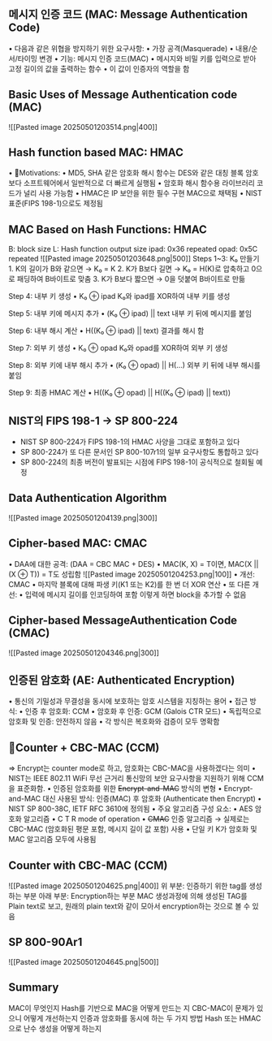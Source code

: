 ## 메시지 인증 코드 (MAC: Message Authentication Code)
•	다음과 같은 위협을 방지하기 위한 요구사항:
	•	가장 공격(Masquerade)
	•	내용/순서/타이밍 변경
•	기능: 메시지 인증 코드(MAC)
	•	메시지와 비밀 키를 입력으로 받아 고정 길이의 값을 출력하는 함수
	•	이 값이 인증자의 역할을 함
## Basic Uses of Message Authentication code (MAC)
![[Pasted image 20250501203514.png|400]]
## Hash function based MAC: HMAC
•	Motivations:
	•	MD5, SHA 같은 암호화 해시 함수는 DES와 같은 대칭 블록 암호보다 소프트웨어에서 일반적으로 더 빠르게 실행됨
	•	암호화 해시 함수용 라이브러리 코드가 널리 사용 가능함
•	HMAC은 IP 보안을 위한 필수 구현 MAC으로 채택됨
•	NIST 표준(FIPS 198-1)으로도 제정됨
## MAC Based on Hash Functions: HMAC
B: block size
L: Hash function output size
ipad: 0x36 repeated
opad: 0x5C repeated
![[Pasted image 20250501203648.png|500]]
Steps 1~3: K₀ 만들기
	1.	K의 길이가 B와 같으면 → K₀ = K
	2.	K가 B보다 길면 → K₀ = H(K)로 압축하고 0으로 패딩하여 B바이트로 맞춤
	3.	K가 B보다 짧으면 → 0을 덧붙여 B바이트로 만듦

Step 4: 내부 키 생성
	•	K₀ ⊕ ipad
K₀와 ipad를 XOR하여 내부 키를 생성

Step 5: 내부 키에 메시지 추가
	•	(K₀ ⊕ ipad) || text
내부 키 뒤에 메시지를 붙임

Step 6: 내부 해시 계산
	•	H((K₀ ⊕ ipad) || text)
결과를 해시 함

Step 7: 외부 키 생성
	•	K₀ ⊕ opad
K₀와 opad를 XOR하여 외부 키 생성

Step 8: 외부 키에 내부 해시 추가
	•	(K₀ ⊕ opad) || H(...)
외부 키 뒤에 내부 해시를 붙임

Step 9: 최종 HMAC 계산
	•	H((K₀ ⊕ opad) || H((K₀ ⊕ ipad) || text))
## NIST의 FIPS 198-1 -> SP 800-224
- NIST SP 800-224가 FIPS 198-1의 HMAC 사양을 그대로 포함하고 있다
- SP 800-224가 또 다른 문서인 SP 800-107r1의 일부 요구사항도 통합하고 있다
- SP 800-224의 최종 버전이 발표되는 시점에 FIPS 198-1이 공식적으로 철회될 예정
## Data Authentication Algorithm
![[Pasted image 20250501204139.png|300]]
## Cipher-based MAC: CMAC
•	DAA에 대한 공격: (DAA = CBC MAC + DES)
	•	MAC(K, X) = T이면, MAC(X || (X ⊕ T)) = T도 성립함
	![[Pasted image 20250501204253.png|100]]
•	개선: CMAC
	•	마지막 블록에 대해 파생 키(K1 또는 K2)를 한 번 더 XOR 연산
•	또 다른 개선:
	•	입력에 메시지 길이를 인코딩하여 포함
		이렇게 하면 block을 추가할 수 없음
## Cipher-based MessageAuthentication Code (CMAC)
![[Pasted image 20250501204346.png|300]]
## 인증된 암호화 (AE: Authenticated Encryption)
•	통신의 기밀성과 무결성을 동시에 보호하는 암호 시스템을 지칭하는 용어
•	접근 방식:
	•	인증 후 암호화: CCM
	•	암호화 후 인증: GCM (Galois CTR 모드)
	•	독립적으로 암호화 및 인증: 안전하지 않음
•	각 방식은 복호화와 검증이 모두 명확함
## Counter + CBC-MAC (CCM)
=> Encrypt는 counter mode로 하고, 암호화는 CBC-MAC을 사용하겠다는 의미
•	NIST는 IEEE 802.11 WiFi 무선 근거리 통신망의 보안 요구사항을 지원하기 위해 CCM을 표준화함.
•	인증된 암호화를 위한 ~~Encrypt-and-MAC~~ 방식의 변형
	•	Encrypt-and-MAC 대신 사용된 방식: 인증(MAC) 후 암호화 (Authenticate then Encrypt)
	•	NIST SP 800-38C, IETF RFC 3610에 정의됨
•	주요 알고리즘 구성 요소:
	•	AES 암호화 알고리즘
	•	C T R mode of operation
	•	~~CMAC~~ 인증 알고리즘 
		→ 실제로는 CBC-MAC (암호화된 평문 포함, 메시지 길이 값 포함) 사용
•	단일 키 K가 암호화 및 MAC 알고리즘 모두에 사용됨
## Counter with CBC-MAC (CCM)
![[Pasted image 20250501204625.png|400]]
위 부분: 인증하기 위한 tag를 생성하는 부분
아래 부분: Encryption하는 부분
MAC 생성과정에 의해 생성된 TAG를 Plain text로 보고, 원래의 plain text와 같이 모아서 encryption하는 것으로 볼 수 있음
## SP 800-90Ar1
![[Pasted image 20250501204645.png|500]]
## Summary
MAC이 무엇인지
Hash를 기반으로 MAC을 어떻게 만드는 지
CBC-MAC이 문제가 있으니 어떻게 개선하는지
인증과 암호화를 동시에 하는 두 가지 방법
Hash 또는 HMAC으로 난수 생성을 어떻게 하는지
